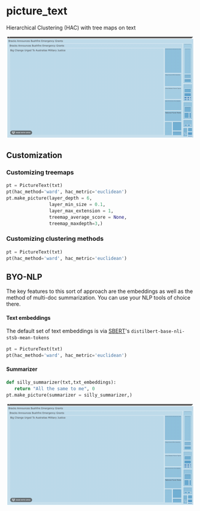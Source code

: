 # picture_text
Hierarchical Clustering (HAC) with tree maps on text

<p align="center">
  <img src="assets/tree_map1.gif" width=1000>
</p>

## Customization

### Customizing treemaps

```python
pt = PictureText(txt)
pt(hac_method='ward', hac_metric='euclidean')
pt.make_picture(layer_depth = 6,
                layer_min_size = 0.1,
                layer_max_extension = 1,
                treemap_average_score = None, 
                treemap_maxdepth=3,)
```
### Customizing clustering methods

```python
pt = PictureText(txt)
pt(hac_method='ward', hac_metric='euclidean')
```

## BYO-NLP
The key features to this sort of approach are the embeddings as well as the method of multi-doc summarization. You can use your NLP tools of choice there.
#### Text embeddings
The default set of text embeddings is via [SBERT](https://www.sbert.net)'s `distilbert-base-nli-stsb-mean-tokens`
```python
pt = PictureText(txt)
pt(hac_method='ward', hac_metric='euclidean')
```

#### Summarizer
```python
def silly_summarizer(txt,txt_embeddings):
   return "All the same to me", 0
pt.make_picture(summarizer = silly_summarizer,)
```
<p align="center">
  <img src="assets/tree_map1.gif" width=1000>
</p>
